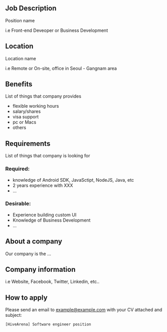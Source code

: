 ## Job Description
Position name 

i.e Front-end Deveoper or Business Development

## Location
Location name

i.e Remote or On-site, office in Seoul - Gangnam area

## Benefits

List of things that company provides

* flexible working hours
* salary/shares
* visa support
* pc or Macs
* others

## Requirements

List of things that company is looking for

### Required:
* knowledge of Android SDK, JavaSctipt, NodeJS, Java, etc
* 2 years experience with XXX
* ...

### Desirable:
* Experience building custom UI
* Knowledge of Business Development
* ...

## About a company

Our company is the ...

## Company information

i.e Website, Facebook, Twitter, Linkedin, etc..

## How to apply

Please send an email to example@example.com with your CV attached and subject:

```[HiveArena] Software engineer position```
